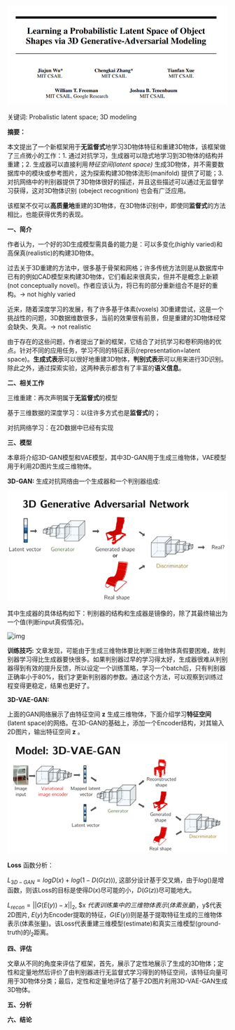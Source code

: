 ![img](https://raw.githubusercontent.com/Mingy2018/master_thesis/master/pics/paper/1.PNG)

关键词: Probalistic latent space;  3D modeling

**摘要：**

本文提出了一个新框架用于**无监督式**地学习3D物体特征和重建3D物体，该框架做了三点微小的工作：1. 通过对抗学习，生成器可以隐式地学习到3D物体的结构并重建；2. 生成器可以直接利用*特征空间(latent space)* 生成3D物体，并不需要数据库中的模块或参考图片，这为探索构建3D物体流形(manifold) 提供了可能；3. 对抗网络中的判别器提供了3D物体很好的描述，并且这些描述可以通过无监督学习获得，这对3D物体识别 (obeject recognition) 也会有广泛应用。

该框架不仅可以**高质量地**重建的3D物体，在3D物体识别中，即使同**监督式**的方法相比，也能获得优秀的表现。

**一、简介**

作者认为，一个好的3D生成模型需具备的能力是：可以多变化(highly varied)和高保真(realistic)的构建3D物体。

过去关于3D重建的方法中，很多基于骨架和网格；许多传统方法则是从数据库中已有的例如CAD模型来构建3D物体，它们看起来很真实，但并不是概念上新颖(not conceptually novel)。作者应该认为，将已有的部分重新组合不是好的重构。-> not highly varied

近来，随着深度学习的发展，有了许多基于体素(voxels) 3D重建尝试，这是一个挑战性的问题，3D数据维数很多，当前的效果很有前景，但是重建的3D物体经常会缺失、失真。-> not realistic

由于存在的这些问题，作者提出了新的框架，它结合了对抗学习和卷积网络的优点。针对不同的应用任务，学习不同的特征表示(representation=latent space)。**生成式表示**可以很好地重建3D物体，**判别式表示**可以用来进行3D识别。除此之外，通过探索实验，这两种表示都含有了丰富的**语义信息**。

**二、相关工作**

三维重建：再次声明属于**无监督式**的模型

基于三维数据的深度学习：以往许多方式也是**监督式**的；

对抗网络学习：在2D数据中已经有实现

**三、模型**

本章将介绍3D-GAN模型和VAE模型，其中3D-GAN用于生成三维物体，VAE模型用于利用2D图片生成三维物体。

**3D-GAN:**  生成对抗网络由一个生成器和一个判别器组成:



<img src="https://raw.githubusercontent.com/Mingy2018/master_thesis/master/pics/paper/3.PNG?token=AJPFENSO6DQLZMP5NFAMJJ27CI6CE" alt="img" style="zoom: 50%;" />

其中生成器的具体结构如下：判别器的结构和生成器是镜像的，除了其最终输出为一个值(判断input真假情况)。

![img](https://pic1.zhimg.com/v2-22d19bbd6e7b0a0a0a540d442d317714_b.png)

**训练技巧:** 文章发现，可能由于生成三维物体要比判断三维物体真假要困难，故判别器学习得比生成器要快很多。如果判别器过早的学习得太好，生成器很难从判别器得到有效的提升反馈，所以设定一个训练策略，学习一个batch后，只有判别器正确率小于80%，我们才更新判别器的参数。通过这个方法，可以观察到训练过程变得更稳定，结果也更好了。

**3D-VAE-GAN:**

上面的GAN网络展示了由特征空间 **z** 生成三维物体，下面介绍学习**特征空间**(latent space)的网络。在3D-GAN的基础上，添加一个Encoder结构，对其输入2D图片，输出特征空间 **z** 。



<img src="https://raw.githubusercontent.com/Mingy2018/master_thesis/master/pics/paper/4.PNG?token=AJPFENRFVRGPHM4LRWMFXRK7CI6RC" alt="img" style="zoom:50%;" />



**Loss** 函数分析：

$L_{3D-GAN}=logD(x)+log(1-D(G(z)))$, 这部分设计基于交叉熵，由于$log()$是增函数，则该Loss的目标是使得$D(x)$尽可能的小，$D(G(z))$尽可能地大。

$L_{recon}=||G(E(y))-x||_2$, $x $代表训练集中的三维物体表示(体素张量)，$y$代表2D图片, $E(y)$为Encoder提取的特征，$G(E(y))$则是基于提取特征生成的三维物体表示(体素张量)。该Loss代表重建三维模型(estimate)和真实三维模型(ground-truth)的$l_2$距离。



**四、评估**

文章从不同的角度来评估了框架，首先，展示了定性地展示了生成的3D物体；定性和定量地然后评价了由判别器进行无监督式学习得到的特征空间，该特征向量可用于3D物体分类；最后，定性和定量地评估了基于2D图片利用3D-VAE-GAN生成3D物体。

**五、分析**

**六、结论**